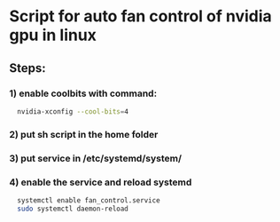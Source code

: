# Script for auto fan control of nvidia gpu in linux

## Steps:

### 1) enable coolbits with command:

```bash
  nvidia-xconfig --cool-bits=4
```

### 2) put sh script in the home folder

### 3) put service in /etc/systemd/system/

### 4) enable the service and reload systemd

```bash
  systemctl enable fan_control.service
  sudo systemctl daemon-reload
```

